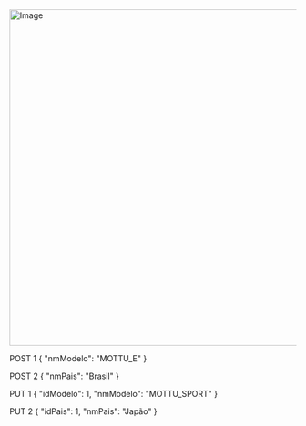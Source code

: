 <img width="508" height="591" alt="Image" src="https://github.com/user-attachments/assets/acdeeb14-b19a-41f7-ba8b-4ecf2bb2cd99" />


POST 1
{
  "nmModelo": "MOTTU_E"
}

POST 2
{
  "nmPais": "Brasil"
}

PUT 1
{
"idModelo": 1,
  "nmModelo": "MOTTU_SPORT"
}


PUT 2
{
"idPais": 1,
  "nmPais": "Japão"
}
